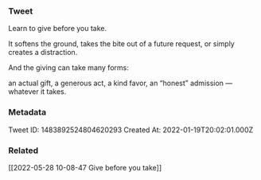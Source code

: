 ### Tweet
Learn to give before you take.

It softens the ground, takes the bite out of a future request, or simply creates a distraction.

And the giving can take many forms:

an actual gift, a generous act, a kind favor, an “honest” admission — whatever it takes.

### Metadata
Tweet ID: 1483892524804620293
Created At: 2022-01-19T20:02:01.000Z

### Related
[[2022-05-28 10-08-47 Give before you take]]


